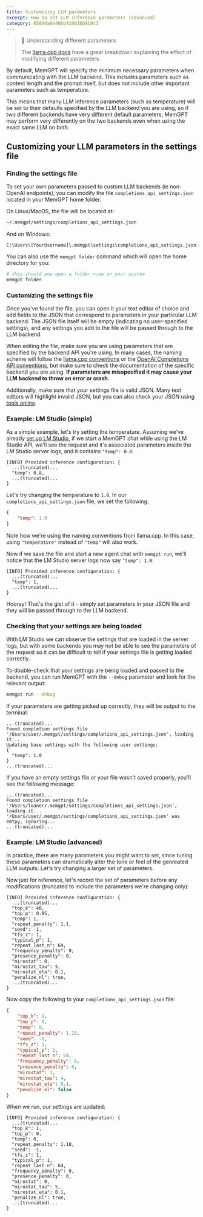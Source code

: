 ```yaml
---
title: Customizing LLM parameters
excerpt: How to set LLM inference parameters (advanced)
category: 6580da9a40bb410016b8b0c3 
---
```


> 📘 Understanding different parameters
>
> The [llama.cpp docs](https://github.com/ggerganov/llama.cpp/blob/master/examples/main/README.md) have a great breakdown explaining the effect of modifying different parameters.

By default, MemGPT will specify the minimum necessary parameters when communicating with the LLM backend. This includes parameters such as context length and the prompt itself, but does not include other important parameters such as temperature.

This means that many LLM inference parameters (such as temperature) will be set to their defaults specified by the LLM backend you are using, so if two different backends have very different default parameters, MemGPT may perform very differently on the two backends even when using the exact same LLM on both.

## Customizing your LLM parameters in the settings file

### Finding the settings file

To set your own parameters passed to custom LLM backends (ie non-OpenAI endpoints), you can modify the file `completions_api_settings.json` located in your MemGPT home folder. 

On Linux/MacOS, the file will be located at:
```sh
~/.memgpt/settings/completions_api_settings.json
```

And on Windows:
```batch
C:\Users\[YourUsername]\.memgpt\settings\completions_api_settings.json
```

You can also use the `memgpt folder` command which will open the home directory for you:
```sh
# this should pop open a folder view on your system
memgpt folder
```

### Customizing the settings file

Once you've found the file, you can open it your text editor of choice and add fields to the JSON that correspond to parameters in your particular LLM backend. The JSON file itself will be empty (indicating no user-specified settings), and any settings you add to the file will be passed through to the LLM backend.

When editing the file, make sure you are using parameters that are specified by the backend API you're using. In many cases, the naming scheme will follow the [llama.cpp conventions](https://github.com/ggerganov/llama.cpp/blob/master/examples/main/README.md) or the [OpenAI Completions API conventions](https://platform.openai.com/docs/api-reference/completions/create), but make sure to check the documentation of the specific backend you are using. **If parameters are misspecified it may cause your LLM backend to throw an error or crash.**

Additionally, make sure that your settings file is valid JSON. Many text editors will highlight invalid JSON, but you can also check your JSON using [tools online](https://jsonformatter.org/). 

### Example: LM Studio (simple)

As a simple example, let's try setting the temperature. Assuming we've already [set up LM Studio](lmstudio), if we start a MemGPT chat while using the LM Studio API, we'll see the request and it's associated parameters inside the LM Studio server logs, and it contains `"temp": 0.8`:
```
[INFO] Provided inference configuration: {
  ...(truncated)...
  "temp": 0.8,
  ...(truncated)...
}
```

Let's try changing the temperature to `1.0`. In our `completions_api_settings.json` file, we set the following:
```json
{
    "temp": 1.0
}
``` 
Note how we're using the naming conventions from llama.cpp. In this case, using `"temperature"` instead of `"temp"` will also work.

Now if we save the file and start a new agent chat with `memgpt run`, we'll notice that the LM Studio server logs now say `"temp": 1.0`:
```
[INFO] Provided inference configuration: {
  ...(truncated)...
  "temp": 1,
  ...(truncated)...
}
```

Hooray! That's the gist of it - simply set parameters in your JSON file and they will be passed through to the LLM backend.

### Checking that your settings are being loaded

With LM Studio we can observe the settings that are loaded in the server logs, but with some backends you may not be able to see the parameters of the request so it can be difficult to tell if your settings file is getting loaded correctly.

To double-check that your settings are being loaded and passed to the backend, you can run MemGPT with the `--debug` parameter and look for the relevant output:
```sh
memgpt run --debug
```

If your parameters are getting picked up correctly, they will be output to the terminal:
```
...(truncated)...
Found completion settings file '/Users/user/.memgpt/settings/completions_api_settings.json', loading it...
Updating base settings with the following user settings:
{
  "temp": 1.0
}
...(truncated)...
```

If you have an empty settings file or your file wasn't saved properly, you'll see the following message:
```
...(truncated)...
Found completion settings file '/Users/loaner/.memgpt/settings/completions_api_settings.json', loading it...
'/Users/user/.memgpt/settings/completions_api_settings.json' was emtpy, ignoring...
...(truncated)...
```

### Example: LM Studio (advanced)

In practice, there are many parameters you might want to set, since tuning these parameters can dramatically alter the tone or feel of the genreated LLM outputs. Let's try changing a larger set of parameters.

Now just for reference, let's record the set of parameters before any modifications (truncated to include the parameters we're changing only):
```
[INFO] Provided inference configuration: {
  ...(truncated)...
  "top_k": 40,
  "top_p": 0.95,
  "temp": 1,
  "repeat_penalty": 1.1,
  "seed": -1,
  "tfs_z": 1,
  "typical_p": 1,
  "repeat_last_n": 64,
  "frequency_penalty": 0,
  "presence_penalty": 0,
  "mirostat": 0,
  "mirostat_tau": 5,
  "mirostat_eta": 0.1,
  "penalize_nl": true,
  ...(truncated)...
}
```

Now copy the following to your `completions_api_settings.json` file:
```json
{
    "top_k": 1,
    "top_p": 0,
    "temp": 0,
    "repeat_penalty": 1.18,
    "seed": -1,
    "tfs_z": 1,
    "typical_p": 1,
    "repeat_last_n": 64,
    "frequency_penalty": 0,
    "presence_penalty": 0,
    "mirostat": 2,
    "mirostat_tau": 4,
    "mirostat_eta": 0.1,
    "penalize_nl": false
}
```

When we run, our settings are updated:
```
[INFO] Provided inference configuration: {
  ...(truncated)...
  "top_k": 1,
  "top_p": 0,
  "temp": 0,
  "repeat_penalty": 1.18,
  "seed": -1,
  "tfs_z": 1,
  "typical_p": 1,
  "repeat_last_n": 64,
  "frequency_penalty": 0,
  "presence_penalty": 0,
  "mirostat": 0,
  "mirostat_tau": 5,
  "mirostat_eta": 0.1,
  "penalize_nl": true,
  ...(truncated)...
}
```